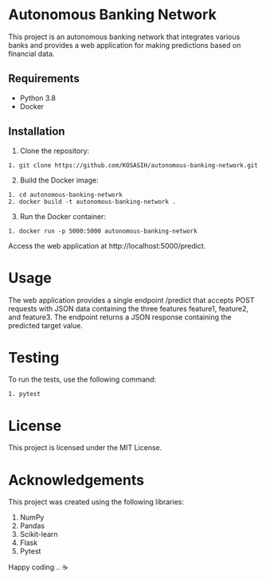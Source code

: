 # Autonomous Banking Network

This project is an autonomous banking network that integrates various banks and provides a web application for making predictions based on financial data.

## Requirements

- Python 3.8
- Docker

## Installation

1. Clone the repository:

`1. git clone https://github.com/KOSASIH/autonomous-banking-network.git`

2. Build the Docker image:

```
1. cd autonomous-banking-network
2. docker build -t autonomous-banking-network .
```

3. Run the Docker container:

```
1. docker run -p 5000:5000 autonomous-banking-network
```

Access the web application at http://localhost:5000/predict.

# Usage

The web application provides a single endpoint /predict that accepts POST requests with JSON data containing the three features feature1, feature2, and feature3. The endpoint returns a JSON response containing the predicted target value.

# Testing

To run the tests, use the following command:

```
1. pytest
```

# License

This project is licensed under the MIT License.

# Acknowledgements

This project was created using the following libraries:

1. NumPy
2. Pandas
3. Scikit-learn
4. Flask
5. Pytest

Happy coding .. ☕
